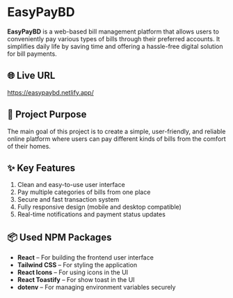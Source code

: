 
# EasyPayBD

**EasyPayBD** is a web-based bill management platform that allows users to conveniently pay various types of bills through their preferred accounts. It simplifies daily life by saving time and offering a hassle-free digital solution for bill payments.

## 🌐 Live URL
https://easypaybd.netlify.app/


## 🎯 Project Purpose

The main goal of this project is to create a simple, user-friendly, and reliable online platform where users can pay different kinds of bills from the comfort of their homes.

## ✨ Key Features

1. Clean and easy-to-use user interface  
2. Pay multiple categories of bills from one place  
3. Secure and fast transaction system  
4. Fully responsive design (mobile and desktop compatible)  
5. Real-time notifications and payment status updates  

## 📦 Used NPM Packages

- **React** – For building the frontend user interface  
- **Tailwind CSS** – For styling the application  
- **React Icons** – For using icons in the UI  
- **React Toastify** – For show toast in the UI  
- **dotenv** – For managing environment variables securely  

